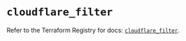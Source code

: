 # `cloudflare_filter`

Refer to the Terraform Registry for docs: [`cloudflare_filter`](https://registry.terraform.io/providers/cloudflare/cloudflare/4.49.1/docs/resources/filter).

